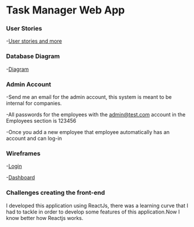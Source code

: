 # Task Manager Web App

### User Stories

-[User stories and more](https://trello.com/b/gp8jv95c/tasks-today-peoples-task-manager)

### Database Diagram 

-[Diagram](https://i.imgur.com/PsOyIbf.jpg)

### Admin Account

-Send me an email for the admin account, this system is meant to be internal for companies.

-All passwords for the employees with the admin@test.com account in the Employees section is 123456

-Once you add a new employee that employee automatically has an account and can log-in

### Wireframes

-[Login](https://i.imgur.com/G4DIhMW.png)

-[Dashboard](https://i.imgur.com/n9tDQCs.jpg)


### Challenges creating the front-end

I developed this application using ReactJs, there was a learning curve that I had to tackle in order to develop some features of this application.Now I know better how Reactjs works.
